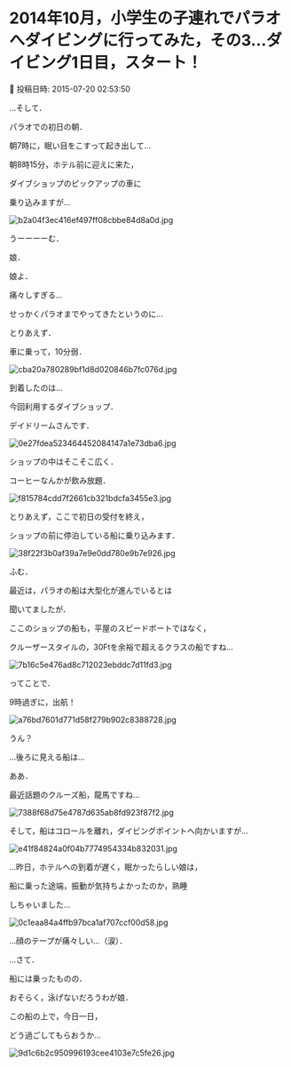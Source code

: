 # 2014年10月，小学生の子連れでパラオへダイビングに行ってみた，その3…ダイビング1日目，スタート！

📅 投稿日時: 2015-07-20 02:53:50

…そして．


パラオでの初日の朝．





朝7時に，眠い目をこすって起き出して…





朝8時15分，ホテル前に迎えに来た，


ダイブショップのピックアップの車に


乗り込みますが…




![b2a04f3ec416ef497ff08cbbe84d8a0d.jpg](images/b2a04f3ec416ef497ff08cbbe84d8a0d.jpg)




うーーーーむ．


娘．


娘よ．


痛々しすぎる…


せっかくパラオまでやってきたというのに…





とりあえず．


車に乗って，10分弱．




![cba20a780289bf1d8d020846b7fc076d.jpg](images/cba20a780289bf1d8d020846b7fc076d.jpg)







到着したのは…


今回利用するダイブショップ．


デイドリームさんです．




![0e27fdea523464452084147a1e73dba6.jpg](images/0e27fdea523464452084147a1e73dba6.jpg)







ショップの中はそこそこ広く．


コーヒーなんかが飲み放題．




![f815784cdd7f2661cb321bdcfa3455e3.jpg](images/f815784cdd7f2661cb321bdcfa3455e3.jpg)







とりあえず，ここで初日の受付を終え，


ショップの前に停泊している船に乗り込みます．




![38f22f3b0af39a7e9e0dd780e9b7e926.jpg](images/38f22f3b0af39a7e9e0dd780e9b7e926.jpg)







ふむ．


最近は，パラオの船は大型化が進んでいるとは


聞いてましたが．


ここのショップの船も，平屋のスピードボートではなく，


クルーザースタイルの，30Ftを余裕で超えるクラスの船ですね…




![7b16c5e476ad8c712023ebddc7d11fd3.jpg](images/7b16c5e476ad8c712023ebddc7d11fd3.jpg)







ってことで．


9時過ぎに，出航！




![a76bd7601d771d58f279b902c8388728.jpg](images/a76bd7601d771d58f279b902c8388728.jpg)







うん？


…後ろに見える船は…


ああ．


最近話題のクルーズ船，龍馬ですね…




![7388f68d75e4787d635ab8fd923f87f2.jpg](images/7388f68d75e4787d635ab8fd923f87f2.jpg)







そして，船はコロールを離れ，ダイビングポイントへ向かいますが…




![e41f84824a0f04b7774954334b832031.jpg](images/e41f84824a0f04b7774954334b832031.jpg)







…昨日，ホテルへの到着が遅く，眠かったらしい娘は，


船に乗った途端，振動が気持ちよかったのか，熟睡


しちゃいました…




![0c1eaa84a4ffb97bca1af707ccf00d58.jpg](images/0c1eaa84a4ffb97bca1af707ccf00d58.jpg)




…顔のテープが痛々しい…（涙）．





…さて．


船には乗ったものの．


おそらく，泳げないだろうわが娘．


この船の上で，今日一日，


どう過ごしてもらおうか…







![9d1c6b2c950996193cee4103e7c5fe26.jpg](images/9d1c6b2c950996193cee4103e7c5fe26.jpg)
